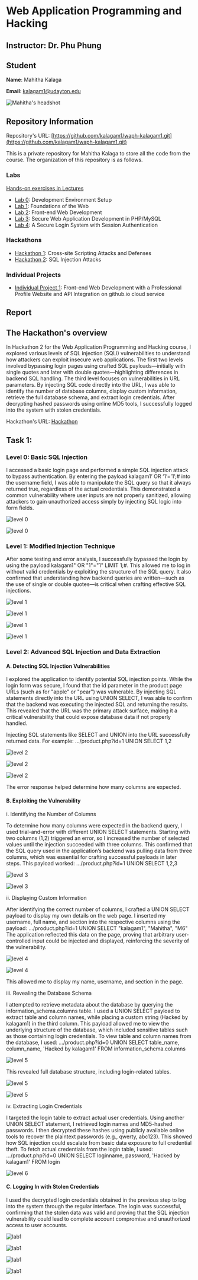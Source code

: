 # Web Application Programming and Hacking

## Instructor: Dr. Phu Phung

## Student

**Name**: Mahitha Kalaga

**Email**: [kalagam1@udayton.edu](kalagam1@udayton.edu)

![Mahitha's headshot](../images/mahi.jpeg)

## Repository Information

Repository's URL: [https://github.com/kalagam1/waph-kalagam1.git](https://github.com/kalagam1/waph-kalagam1.git)

This is a private repository for Mahitha Kalaga to store all the code from the course. The organization of this repository is as follows.

### Labs

[Hands-on exercises in Lectures](labs)

- [Lab 0](labs/lab0): Development Environment Setup
- [Lab 1](labs/lab1): Foundations of the Web
- [Lab 2](labs/lab2): Front-end Web Development
- [Lab 3](labs/lab3): Secure Web Application Development in PHP/MySQL
- [Lab 4](labs/lab4): A Secure Login System with Session Authentication

### Hackathons

- [Hackathon 1](hackathon1): Cross-site Scripting Attacks and Defenses
- [Hackathon 2](hackathon2): SQL Injection Attacks

### Individual Projects

- [Individual Project 1](https://github.com/kalagam1/kalagam1.github.io): Front-end Web Development with a Professional Profile Website and API Integration on github.io cloud service

## Report

## The Hackathon's overview

In Hackathon 2 for the Web Application Programming and Hacking course, I explored various levels of SQL injection (SQLi) vulnerabilities to understand how attackers can exploit insecure web applications. The first two levels involved bypassing login pages using crafted SQL payloads—initially with single quotes and later with double quotes—highlighting differences in backend SQL handling. The third level focuses on vulnerabilities in URL parameters. By injecting SQL code directly into the URL, I was able to identify the number of database columns, display custom information, retrieve the full database schema, and extract login credentials. After decrypting hashed passwords using online MD5 tools, I successfully logged into the system with stolen credentials.

Hackathon's URL: [Hackathon](https://github.com/kalagam1/waph-kalagam1/tree/main/hackathon2)

## Task 1: 

### Level 0: Basic SQL Injection

I accessed a basic login page and performed a simple SQL injection attack to bypass authentication. By entering the payload kalagam1’ OR ‘1’=’1’;# into the username field, I was able to manipulate the SQL query so that it always returned true, regardless of the actual credentials. This demonstrated a common vulnerability where user inputs are not properly sanitized, allowing attackers to gain unauthorized access simply by injecting SQL logic into form fields.

![level 0](../images/h2level0.jpeg)

![level 0](../images/h2level0.1.jpeg)

### Level 1: Modified Injection Technique

After some testing and error analysis, I successfully bypassed the login by using the payload kalagam1" OR "1"="1" LIMIT 1;#. This allowed me to log in without valid credentials by exploiting the structure of the SQL query. It also confirmed that understanding how backend queries are written—such as the use of single or double quotes—is critical when crafting effective SQL injections. 

![level 1](../images/h2level1.3.jpeg)

![level 1](../images/h2level1.jpeg)

![level 1](../images/h2level1.1.jpeg)

![level 1](../images/h2level1.2.jpeg)

### Level 2: Advanced SQL Injection and Data Extraction

#### A. Detecting SQL Injection Vulnerabilities

I explored the application to identify potential SQL injection points. While the login form was secure, I found that the id parameter in the product page URLs (such as for "apple" or "pear") was vulnerable. By injecting SQL statements directly into the URL using UNION SELECT, I was able to confirm that the backend was executing the injected SQL and returning the results. This revealed that the URL was the primary attack surface, making it a critical vulnerability that could expose database data if not properly handled.

Injecting SQL statements like SELECT and UNION into the URL successfully returned data. For example: .../product.php?id=1 UNION SELECT 1,2

![level 2](../images/h2level2.1.jpeg)

![level 2](../images/h2level2.2.jpeg)

![level 2](../images/h2level2.3.jpeg)

The error response helped determine how many columns are expected.

#### B. Exploiting the Vulnerability

i. Identifying the Number of Columns

To determine how many columns were expected in the backend query, I used trial-and-error with different UNION SELECT statements. Starting with two columns (1,2) triggered an error, so I increased the number of selected values until the injection succeeded with three columns. This confirmed that the SQL query used in the application’s backend was pulling data from three columns, which was essential for crafting successful payloads in later steps. This payload worked: .../product.php?id=1 UNION SELECT 1,2,3

![level 3](../images/h2b.1.jpeg)

![level 3](../images/h2b1.2.jpeg)

ii. Displaying Custom Information

After identifying the correct number of columns, I crafted a UNION SELECT payload to display my own details on the web page. I inserted my username, full name, and section into the respective columns using the payload:
.../product.php?id=1 UNION SELECT "kalagam1", "Mahitha", "M6"
The application reflected this data on the page, proving that arbitrary user-controlled input could be injected and displayed, reinforcing the severity of the vulnerability.

![level 4](../images/h2b.2.2.jpeg)

![level 4](../images/h2b.2.2.jpeg)

This allowed me to display my name, username, and section in the page.

iii. Revealing the Database Schema

I attempted to retrieve metadata about the database by querying the information_schema.columns table. I used a UNION SELECT payload to extract table and column names, while placing a custom string (Hacked by kalagam1) in the third column. This payload allowed me to view the underlying structure of the database, which included sensitive tables such as those containing login credentials. To view table and column names from the database, I used: .../product.php?id=0 UNION SELECT table_name, column_name, 'Hacked by kalagam1' FROM information_schema.columns

![level 5](../images/h2b.3.jpeg)

This revealed full database structure, including login-related tables.

![level 5](../images/h2b.4.1.jpeg)

![level 5](../images/h2b.4.2.jpeg)

iv. Extracting Login Credentials

I targeted the login table to extract actual user credentials. Using another UNION SELECT statement, I retrieved login names and MD5-hashed passwords. I then decrypted these hashes using publicly available online tools to recover the plaintext passwords (e.g., qwerty, abc123). This showed how SQL injection could escalate from basic data exposure to full credential theft. To fetch actual credentials from the login table, I used: .../product.php?id=0 UNION SELECT loginname, password, 'Hacked by kalagam1' FROM login

![level 6](../images/h2b.4.jpeg)

#### C. Logging In with Stolen Credentials

I used the decrypted login credentials obtained in the previous step to log into the system through the regular interface. The login was successful, confirming that the stolen data was valid and proving that the SQL injection vulnerability could lead to complete account compromise and unauthorized access to user accounts.

![lab1](../images/h2c.1.1.jpeg)

![lab1](../images/h2c.1.jpeg)

![lab1](../images/h2c.2.1.jpeg)

![lab1](../images/h2c.2.jpeg)

